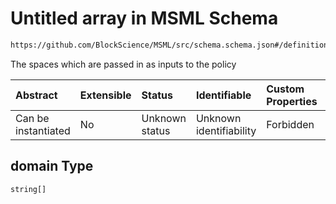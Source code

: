 # Untitled array in MSML Schema

```txt
https://github.com/BlockScience/MSML/src/schema.schema.json#/definitions/Policy/properties/domain
```

The spaces which are passed in as inputs to the policy

| Abstract            | Extensible | Status         | Identifiable            | Custom Properties | Additional Properties | Access Restrictions | Defined In                                                                                    |
| :------------------ | :--------- | :------------- | :---------------------- | :---------------- | :-------------------- | :------------------ | :-------------------------------------------------------------------------------------------- |
| Can be instantiated | No         | Unknown status | Unknown identifiability | Forbidden         | Allowed               | none                | [schema.schema.json\*](../../out/math_spec_mapping/schema.schema.json "open original schema") |

## domain Type

`string[]`
